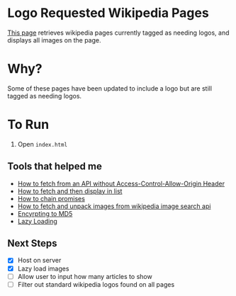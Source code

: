 # Logo Requested Wikipedia Pages

[This page](https://marley.github.io/wikitool/) retrieves wikipedia pages currently tagged as needing logos, and displays all images on the page.

# Why?

Some of these pages have been updated to include a logo but are still tagged as needing logos.

# To Run

1.  Open `index.html`

## Tools that helped me

- [How to fetch from an API without Access-Control-Allow-Origin Header](https://medium.com/@dtkatz/3-ways-to-fix-the-cors-error-and-how-access-control-allow-origin-works-d97d55946d9)
- [How to fetch and then display in list](https://attacomsian.com/blog/using-javascript-fetch-api-to-get-and-post-data)
- [How to chain promises](https://dev.to/bennypowers/promise-chains-are-kinda-awesome-273o)
- [How to fetch and unpack images from wikipedia image search api](https://stackoverflow.com/a/20431917/9222529)
- [Encyrpting to MD5](https://stackoverflow.com/questions/1655769/fastest-md5-implementation-in-javascript)
- [Lazy Loading](https://www.sitepoint.com/five-techniques-lazy-load-images-website-performance/)

## Next Steps

- [x] Host on server
- [x] Lazy load images
- [ ] Allow user to input how many articles to show
- [ ] Filter out standard wikipedia logos found on all pages
